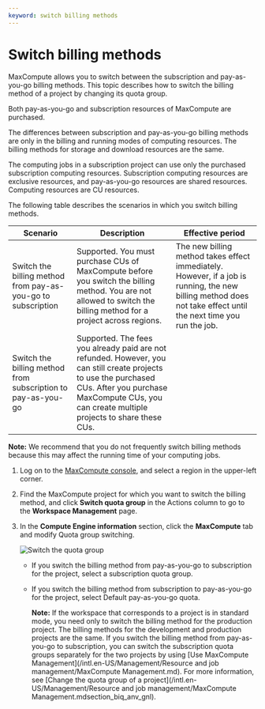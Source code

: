 ```yaml
---
keyword: switch billing methods
---
```


# Switch billing methods

MaxCompute allows you to switch between the subscription and pay-as-you-go billing methods. This topic describes how to switch the billing method of a project by changing its quota group.

Both pay-as-you-go and subscription resources of MaxCompute are purchased.

The differences between subscription and pay-as-you-go billing methods are only in the billing and running modes of computing resources. The billing methods for storage and download resources are the same.

The computing jobs in a subscription project can use only the purchased subscription computing resources. Subscription computing resources are exclusive resources, and pay-as-you-go resources are shared resources. Computing resources are CU resources.

The following table describes the scenarios in which you switch billing methods.

|Scenario|Description|Effective period|
|--------|-----------|----------------|
|Switch the billing method from pay-as-you-go to subscription|Supported. You must purchase CUs of MaxCompute before you switch the billing method. You are not allowed to switch the billing method for a project across regions.|The new billing method takes effect immediately. However, if a job is running, the new billing method does not take effect until the next time you run the job.|
|Switch the billing method from subscription to pay-as-you-go|Supported. The fees you already paid are not refunded. However, you can still create projects to use the purchased CUs. After you purchase MaxCompute CUs, you can create multiple projects to share these CUs.|

**Note:** We recommend that you do not frequently switch billing methods because this may affect the running time of your computing jobs.

1.  Log on to the [MaxCompute console](https://workbench-intl.data.aliyun.com/consolenew#/MCEngines), and select a region in the upper-left corner.

2.  Find the MaxCompute project for which you want to switch the billing method, and click **Switch quota group** in the Actions column to go to the **Workspace Management** page.

3.  In the **Compute Engine information** section, click the **MaxCompute** tab and modify Quota group switching.

    ![Switch the quota group](https://static-aliyun-doc.oss-accelerate.aliyuncs.com/assets/img/en-US/4888176061/p180602.png)

    -   If you switch the billing method from pay-as-you-go to subscription for the project, select a subscription quota group.
    -   If you switch the billing method from subscription to pay-as-you-go for the project, select Default pay-as-you-go quota.

        **Note:** If the workspace that corresponds to a project is in standard mode, you need only to switch the billing method for the production project. The billing methods for the development and production projects are the same. If you switch the billing method from pay-as-you-go to subscription, you can switch the subscription quota groups separately for the two projects by using [Use MaxCompute Management](/intl.en-US/Management/Resource and job management/MaxCompute Management.md). For more information, see [Change the quota group of a project](/intl.en-US/Management/Resource and job management/MaxCompute Management.mdsection_biq_anv_gnl).


